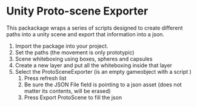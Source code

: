 Unity Proto-scene Exporter
==========================

This packackage wraps a series of scripts designed to create different paths into a unity scene and export that information into a json.

1. Import the package into your project.
2. Set the paths (the movement is only prototypic)
3. Scene whiteboxing using boxes, spheres and capsules
4. Create a new layer and put all the whiteboxing inside that layer
5. Select the ProtoSceneExporter (is an empty gameobject with a script )
    1. Press refresh list
    2. Be sure the JSON File field is pointing to a json asset (does not matter its contents, will be erased)
    3. Press Export ProtoScene to fill the json